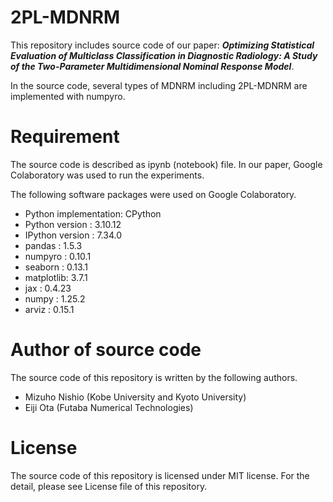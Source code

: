 # 2PL-MDNRM

This repository includes source code of our paper: 
___Optimizing Statistical Evaluation of Multiclass Classification in Diagnostic Radiology: A Study of the Two-Parameter Multidimensional Nominal Response Model___.

In the source code, several types of MDNRM including 2PL-MDNRM are implemented with numpyro.


# Requirement
The source code is described as ipynb (notebook) file. 
In our paper, Google Colaboratory was used to run the experiments. 

The following software packages were used on Google Colaboratory.

* Python implementation: CPython
* Python version       : 3.10.12
* IPython version      : 7.34.0
* pandas    : 1.5.3
* numpyro   : 0.10.1
* seaborn   : 0.13.1
* matplotlib: 3.7.1
* jax       : 0.4.23
* numpy     : 1.25.2
* arviz     : 0.15.1


# Author of source code
The source code of this repository is written by the following authors.

* Mizuho Nishio (Kobe University and Kyoto University)
* Eiji Ota (Futaba Numerical Technologies) 



# License
The source code of this repository is licensed under MIT license. For the detail, please see License file of this repository.

